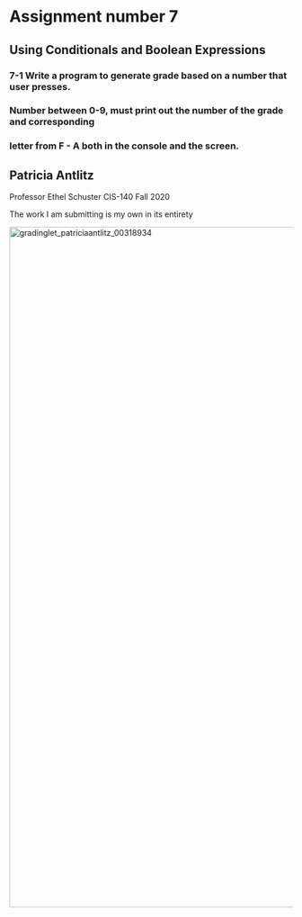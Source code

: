 # Assignment number 7
## Using Conditionals and Boolean Expressions

### 7-1 Write a program to generate grade based on a number that user presses.
### Number between  0-9, must print out the number of the grade and corresponding
### letter from F - A both in the console and the screen.

## Patricia Antlitz
Professor Ethel Schuster
CIS-140
Fall 2020

The work I am submitting is my own in its entirety

<img width="1210" alt="gradinglet_patriciaantlitz_00318934" src="https://user-images.githubusercontent.com/59259041/100961690-e002b000-34f0-11eb-9158-a95c54d433a4.png">

